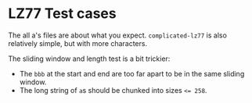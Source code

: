 # LZ77 Test cases

The all a's files are about what you expect.
`complicated-lz77` is also relatively simple, but with more characters.

The sliding window and length test is a bit trickier:

- The `bbb` at the start and end are too far apart to be in the same sliding window.
- The long string of `a`s should be chunked into sizes `<= 258`.
